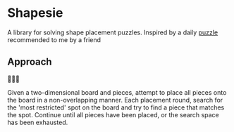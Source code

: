 # Shapesie

A library for solving shape placement puzzles.  Inspired by a daily [puzzle](https://www.amazon.com/DragonFjord-Puzzle-Day-Original-Challenges/dp/B09BHV12QF) recommended to me by a friend

## Approach 

🌳🕵️‍♀️

Given a two-dimensional board and pieces, attempt to place all pieces onto the board in a non-overlapping manner.  Each placement round, search for the 'most restricted' spot on the board and try to find a piece that matches the spot.  Continue until all pieces have been placed, or the search space has been exhausted.
